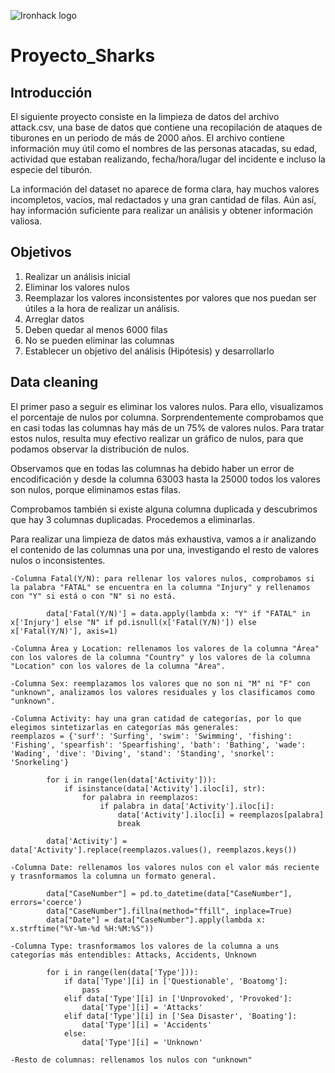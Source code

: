 
![Ironhack logo](https://i.imgur.com/1QgrNNw.png)
# Proyecto_Sharks

## Introducción

El siguiente proyecto consiste en la limpieza de datos del archivo attack.csv, una base de datos que contiene una recopilación de ataques de tiburones en un periodo de más de 2000 años. El archivo contiene información muy útil como el nombres de las personas atacadas, su edad, actividad que estaban realizando, fecha/hora/lugar del incidente e incluso la especie del tiburón.

La información del dataset no aparece de forma clara, hay muchos valores incompletos, vacíos, mal redactados y una gran cantidad de filas. Aún así, hay información suficiente para realizar un análisis y obtener información valiosa.

## Objetivos

1. Realizar un análisis inicial
2. Eliminar los valores nulos
3. Reemplazar los valores inconsistentes por valores que nos puedan ser útiles a la hora de realizar un análisis.
4. Arreglar datos
5. Deben quedar al menos 6000 filas
6. No se pueden eliminar las columnas
7. Establecer un objetivo del análisis (Hipótesis) y desarrollarlo

## Data cleaning

El primer paso a seguir es eliminar los valores nulos. Para ello, visualizamos el porcentaje de nulos por columna. Sorprendentemente comprobamos que en casi todas las columnas hay más de un 75% de valores nulos. Para tratar estos nulos, resulta muy efectivo realizar un gráfico de nulos, para que podamos observar la distribución de nulos. 

Observamos que en todas las columnas ha debido haber un error de encodificación y desde la columna 63003 hasta la 25000 todos los valores son nulos, porque eliminamos estas filas.

Comprobamos también si existe alguna columna duplicada y descubrimos que hay 3 columnas duplicadas. Procedemos a eliminarlas.

Para realizar una limpieza de datos más exhaustiva, vamos a ir analizando el contenido de las columnas una por una, investigando el resto de valores nulos o inconsistentes.

    -Columna Fatal(Y/N): para rellenar los valores nulos, comprobamos si la palabra "FATAL" se encuentra en la columna "Injury" y rellenamos con "Y" si está o con "N" si no está.

            data['Fatal(Y/N)'] = data.apply(lambda x: "Y" if "FATAL" in x['Injury'] else "N" if pd.isnull(x['Fatal(Y/N)']) else x['Fatal(Y/N)'], axis=1)

    -Columna Área y Location: rellenamos los valores de la columna "Área" con los valores de la columna "Country" y los valores de la columna "Location" con los valores de la columna "Área".

    -Columna Sex: reemplazamos los valores que no son ni "M" ni "F" con "unknown", analizamos los valores residuales y los clasificamos como "unknown".
    
    -Columna Activity: hay una gran catidad de categorías, por lo que elegimos sintetizarlas en categorías más generales:
    reemplazos = {'surf': 'Surfing', 'swim': 'Swimming', 'fishing': 'Fishing', 'spearfish': 'Spearfishing', 'bath': 'Bathing', 'wade': 'Wading', 'dive': 'Diving', 'stand': 'Standing', 'snorkel': 'Snorkeling'}

            for i in range(len(data['Activity'])):
                if isinstance(data['Activity'].iloc[i], str):
                    for palabra in reemplazos:
                        if palabra in data['Activity'].iloc[i]:
                            data['Activity'].iloc[i] = reemplazos[palabra]
                            break

            data['Activity'] = data['Activity'].replace(reemplazos.values(), reemplazos.keys())

    -Columna Date: rellenamos los valores nulos con el valor más reciente y trasnformamos la columna un formato general.

            data["CaseNumber"] = pd.to_datetime(data["CaseNumber"], errors='coerce')
            data["CaseNumber"].fillna(method="ffill", inplace=True)
            data["Date"] = data["CaseNumber"].apply(lambda x: x.strftime("%Y-%m-%d %H:%M:%S"))

    -Columna Type: trasnformamos los valores de la columna a uns categorías más entendibles: Attacks, Accidents, Unknown

            for i in range(len(data['Type'])):
                if data['Type'][i] in ['Questionable', 'Boatomg']:
                    pass
                elif data['Type'][i] in ['Unprovoked', 'Provoked']:
                    data['Type'][i] = 'Attacks'
                elif data['Type'][i] in ['Sea Disaster', 'Boating']:
                    data['Type'][i] = 'Accidents'
                else:
                    data['Type'][i] = 'Unknown'

    -Resto de columnas: rellenamos los nulos con "unknown"




